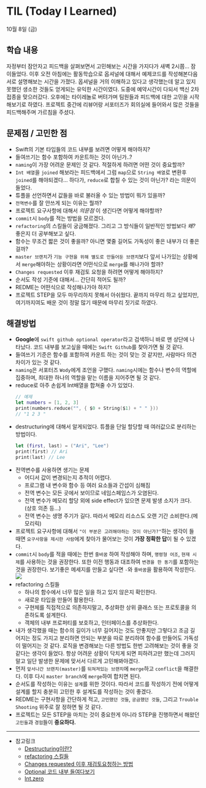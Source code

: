 # TIL (Today I Learned)

10월 8일 (금)

## 학습 내용
자정부터 잠안자고 피드백을 살펴보면서 고민해보는 시간을 가지다가 새벽 2시쯤... 잠이들었다. 이후 오전 아침에는 활동학습으로 옵셔널에 대해서 예제코드를 작성해본다음 서로 설명해보는 시간을 가졌다. 옵셔널을 거의 이해하고 있다고 생각했는데 알고 있지 못했던 생소한 것들도 얻게되는 유익한 시간이였다. 도중에 예약시간이 다되서 백신 2차접종을 맞으러갔다. 오후에는 타이레놀로 버텨가며 팀원들과 피드백에 대한 고민을 시작해보기로 하였다. 프로젝트 중간에 리뷰어랑 서포터즈가 회의실에 들어와서 많은 것들을 피드백해주며 가르침을 주셨다. 
&nbsp;
## 문제점 / 고민한 점
- Swift의 기본 타입들의 코드 내부를 보려면 어떻게 해야하지?
- 들여쓰기는 함수 포함하여 카운트하는 것이 아닌가..?
- `naming`이 가장 어려운 문제인 것 같다. 적절하게 하려면 어떤 것이 중요할까?
- `Int 배열`을 `joined` 해보라는 피드백에서 그럼 `map`으로 `String 배열`로 변환후 `joined`를 해야되겠다... 하다가, `reduce`로 합칠 수 있는 것이 아닌가? 라는 의문이 들었다.
- 튜플을 선언하면서 값들을 바로 불러올 수 있는 방법이 뭐가 있을까?
- `전역변수`를 잘 안쓰게 되는 이유는 뭘까?
- 프로젝트 요구사항에 대해서 *의문점* 이 생긴다면 어떻게 해야할까?
- `commit`시 `body`를 적는 방법을 모르겠다.
- `refactoring`의 스킬들이 궁금해졌다. 그리고 그 방식들이 일반적인 방법보다 *왜?* 좋은지 더 공부해보고 싶다.
- 함수는 무조건 짧은 것이 좋을까? 아니면 몇줄 길어도 가독성이 좋은 내부가 더 좋은걸까?
- `master 브랜치`가 `기능 구현을 위해 별도로 만들어둔 브랜치`보다 앞서 나가있는 상황에서 `merge`해야하는 상황이라면 어떤식으로 `merge`를 해나가야 할까?
- `Changes requested` 이후 재검토 요청을 하려면 어떻게 해야하지?
- 순서도 작성 기준에 대해서... 간단히 적어도 될까?
- REDME는 어떤식으로 작성해나가야 하지?
- 프로젝트 STEP을 모두 마무리하지 못해서 아쉬웠다. 끝까지 마무리 하고 싶었지만, 여기까지여도 배운 것이 정말 많기 때문에 마무리 짓기로 하였다.
&nbsp;
## 해결방법
- **Google**에 `swift github optional operator`라고 검색하니 바로 맨 상단에 나타났다. 코드 내부를 보고싶을 때에는 `Swift Github`를 찾아가면 될 것 같다.
- 들여쓰기 기준은 함수를 포함하여 카운트 하는 것이 맞는 것 같지만, 사람마다 의견차이가 있는 것 같다.
- `naming`은 서포터즈 `Wody`에게 조언을 구했다. `naming`시에는 함수나 변수의 역할에 집중하며, 최대한 하나의 역할을 맡는 이름을 지어주면 될 것 같다.
- reduce로 아주 손쉽게 Int배열을 합쳐줄 수가 있었다.
    ```swift
    // 예제
    let numbers = [1, 2, 3]
    print(numbers.reduce("", { $0 + String($1) + " " }))
    // "1 2 3 "
    ```
- destructuring에 대해서 알게되었다. 튜플을 단일 할당할 때 여러값으로 분리하는 방법이다.
    ```swift
    let (first, last) = ("Ari", "Lee")
    print(first) // Ari
    print(last) // Lee
    ```
- 전역변수를 사용하면 생기는 문제
    - 어디서 값이 변경되는지 추적이 어렵다.
    - 프로그램 내 변수와 함수 등 여러 요소들과 간섭이 심해짐
    - 전역 변수는 모든 곳에서 보이므로 네임스페임스가 오염된다.
    - 전역 변수가 메모리 할당 외에 side effect가 있으면 문제 발생 소지가 크다. (상호 의존 등...)
    - 전역 변수는 생명 주기가 길다. 따라서 메모리 리소스도 오랜 기간 소비한다.(메모리릭)
- 프로젝트 요구사항에 대해서 `"이 부분은 고려해야하는 것이 아닌가?"`하는 생각이 들 때면 `요구사항을 제시한 사람`에게 찾아가 물어보는 것이 **가장 정확한 답**이 될 수 있겠다.
- `commit`시 `body`를 적을 때에는 한번 `줄바꿈` 하여 작성해야 하며, `명령형 어조`, `현재 시제`를 사용하는 것을 권장한다. 또한 이전 행동과 대조하여 `변경을 한 동기`를 포함하는 것을 권장한다. 보기좋은 메세지를 만들고 싶다면 `-`와 `줄바꿈`을 활용하여 작성한다.![](https://i.imgur.com/eygw8Tv.png)
- refactoring 스킬들
    - 하나의 함수에서 너무 많은 일을 하고 있지 않은지 확인한다.
    - 새로운 타입을 만들어 활용한다.
    - 구현체를 직접적으로 의존하지말고, 추상화한 상위 클래스 또는 프로토콜을 의존하도록 설계한다.
    - 객체의 내부 프로퍼티를 보호하고, 인터페이스를 추상화한다.
- 내가 생각했을 때는 함수의 길이가 너무 길어지는 것도 안좋지만 그렇다고 조금 길어지는 정도 가지고 분리하면 안되는 부분을 따로 분리하여 함수를 만들어도 가독성이 떨어지는 것 같다. 로직을 변경해보는 다른 방법도 한번 고려해보는 것이 좋을 것 같다는 생각이 들었다. 항상 어려운 상황이 닥치게 되면 피하려고만 했는데 그러지말고 일단 발생한 문제에 맞서서 다르게 고민해봐야겠다.
- 먼저 `앞서나간 브랜치(master)`를 `뒤쳐져있는 브랜치`에 `merge`하고 `conflict`을 해결한다. 이후 다시 `master branch`에 `merge`하여 합치면 된다.
- 순서도를 작성하는 이유는 `설계`를 위한 것이다. 따라서 코드를 작성하기 전에 어떻게 설계를 할지 충분히 고민한 후 설계도를 작성하는 것이 좋겠다.
- REDME는 구현사항을 간단하게 적고, `고민했던 것들`, `궁금했던 것들`, 그리고 `Trouble Shooting` 위주로 잘 정하면 될 것 같다.
- 프로젝트는 모든 STEP을 마치는 것이 중요한게 아니라 STEP을 진행하면서 해왔던 `고민들`과 `경험`들이 **중요하다.**
&nbsp;

---

- 참고링크
    - [Destructuring이란?](https://www.hackingwithswift.com/example-code/language/what-is-destructuring)
    - [refactoring 스킬들](https://seizze.github.io/2020/03/21/%EC%8A%A4%EC%9C%84%ED%94%84%ED%8A%B8-%EC%BD%94%EB%93%9C-%EB%A6%AC%ED%8C%A9%ED%86%A0%EB%A7%81-%EC%8A%A4%ED%82%AC%EB%93%A4.html)
    - [Changes requested 이후 재검토요청하는 방법](https://www.it-gundan.com/ko/git/github%EC%97%90%EC%84%9C-%ED%92%80-%EC%9A%94%EC%B2%AD%EC%9D%84-%EC%97%85%EB%8D%B0%EC%9D%B4%ED%8A%B8-%ED%95%9C-%ED%9B%84-%EA%B2%80%ED%86%A0-%ED%94%84%EB%A1%9C%EC%84%B8%EC%8A%A4%EB%A5%BC-%EC%9E%AC%EA%B0%9C%ED%95%98%EB%8A%94-%EB%B0%A9%EB%B2%95%EC%9D%80-%EB%AC%B4%EC%97%87%EC%9E%85%EB%8B%88%EA%B9%8C/829139036/)
    - [Optional 코드 내부 들여다보기](https://github.com/apple/swift/blob/main/stdlib/public/core/Optional.swift)
    - [Int.zero](https://developer.apple.com/documentation/swift/int/3127690-zero)
